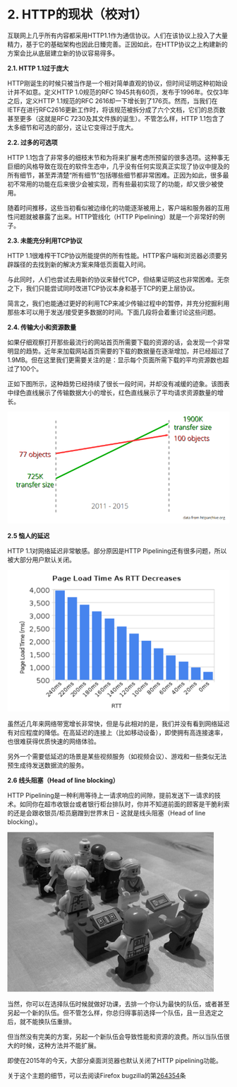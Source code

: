# 2. HTTP的现状（校对1）

互联网上几乎所有内容都采用HTTP1.1作为通信协议。人们在该协议上投入了大量精力，基于它的基础架构也因此日臻完善。<!--前面这句话需要review一下-->正因如此，在HTTP协议之上构建新的方案会比从底层建立新的协议容易得多。

**2.1. HTTP 1.1过于庞大**

HTTP刚诞生的时候只被当作是一个相对简单直观的协议，但时间证明这种初始设计并不如意。定义HTTP 1.0规范的RFC 1945共有60页，发布于1996年。仅仅3年之后，定义HTTP 1.1规范的RFC 2616却一下增长到了176页。然而，当我们在IETF在进行RFC2616更新工作时，将该规范被拆分成了六个文档，它们的总页数甚至更多（这就是RFC 7230及其文件族的诞生）。不管怎么样，HTTP 1.1包含了太多细节和可选的部分，这让它变得过于庞大。

**2.2. 过多的可选项**

HTTP 1.1包含了非常多的细枝末节和为将来扩展考虑所预留的很多选项。这种事无巨细的风格导致在现在的软件生态中，几乎没有任何实现真正实现了协议中提及的所有细节，甚至弄清楚“所有细节”包括哪些细节都非常困难。正因为如此，很多最初不常用的功能在后来很少会被实现，而有些最初实现了的功能，却又很少被使用。

随着时间推移，这些当初看似被边缘化的功能逐渐被用上，客户端和服务器的互用性问题就被暴露了出来。HTTP管线化（HTTP Pipelining）就是一个非常好的例子。

**2.3. 未能充分利用TCP协议**
  
HTTP 1.1很难榨干TCP协议所能提供的所有性能。HTTP客户端和浏览器必须要另辟蹊径的去找到新的解决方案来降低页面载入时间。

与此同时，人们也尝试去用新的协议来替代TCP，但结果证明这也非常困难。无奈之下，我们只能尝试同时改进TCP协议本身和基于TCP的更上层协议。

简言之，我们也能通过更好的利用TCP来减少传输过程中的暂停，并充分挖掘利用那些本可以用于发送/接受更多数据的时间。下面几段将会着重讨论这些问题。<!--这里的shortcomings该怎么翻译？ -->
  
**2.4. 传输大小和资源数量**

如果仔细观察打开那些最流行的网站首页所需要下载的资源的话，会发现一个非常明显的趋势。近年来加载网站首页需要的下载的数据量在逐渐增加，并已经超过了1.9MB。但在这里我们更需要关注的是：显示每个页面所需下载的平均资源数也超过了100个。<!--这里是按照1.11版本翻译的 -->

正如下图所示，这种趋势已经持续了很长一段时间，并却没有减缓的迹象。该图表中绿色直线展示了传输数据大小的增长，红色直线展示了平均请求资源数量的增长。

![](imgs/trend.png)

**2.5 恼人的延迟**

HTTP 1.1对网络延迟非常敏感。部分原因是HTTP Pipelining还有很多问题，所以被大部分用户默认关闭。

![](imgs/rtt.png)

虽然近几年来网络带宽增长非常快，但是与此相对的是，我们并没有看到网络延迟有对应程度的降低。在高延迟的连接上（比如移动设备），即使拥有高连接速率，也很难获得优质快速的网络体验。

另外一个需要低延迟的场景是某些视频服务（如视频会议）、游戏和一些类似无法预生成待发送数据流的服务。

**2.6 线头阻塞（Head of line blocking）**<!--感觉有些地方解释的不够清楚，需要review-->
  
HTTP Pipelining是一种利用等待上一请求响应的间隙，提前发送下一请求的技术。如同你在超市收银台或者银行柜台排队时，你并不知道前面的顾客是干脆利索的还是会跟收银员/柜员磨蹭到世界末日 - 这就是线头阻塞（Head of line blocking）。

![](imgs/holb.png)

当然，你可以在选择队伍时候就做好功课，去排一个你认为最快的队伍，或者甚至另起一个新的队伍。但不管怎么样，你总归得事前选择一个队伍，且一旦选定之后，就不能换队伍重排。

但当然没有完美的方案，另起一个新队伍会导致性能和资源的浪费。所以当队伍很大的时候，这种方法并不能扩展。<!--这段话我都没看懂-->

即使在2015年的今天，大部分桌面浏览器也默认关闭了HTTP pipelining功能。

关于这个主题的细节，可以去阅读Firefox bugzilla的第[264354](https://bugzilla.mozilla.org/show_bug.cgi?id=264354)条
